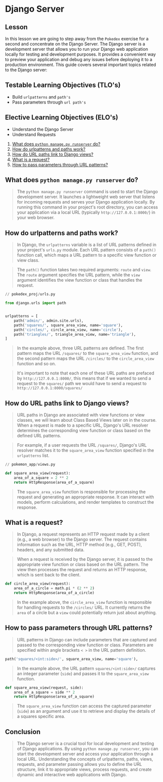 # Django Server

## Lesson

In this lesson we are going to step away from the `Pokedex` exercise for a second and concentrate on the Django Server. The Django server is a development server that allows you to run your Django web application locally for testing and development purposes. It provides a convenient way to preview your application and debug any issues before deploying it to a production environment. This guide covers several important topics related to the Django server:

## Testable Learning Objectives (TLO's)

- Build `urlpatterns` and `path's`
- Pass parameters through `url path's`

## Elective Learning Objectives (ELO's)

- Understand the Django Server
- Understand Requests

1. [What does `python manage.py runserver` do?](#what-does-python-managepy-runserver-do)
2. [How do urlpatterns and paths work?](#how-do-urlpatterns-and-paths-work)
3. [How do URL paths link to Django views?](#how-do-url-paths-link-to-django-views)
4. [What is a request?](#what-is-a-request)
5. [How to pass parameters through URL patterns?](#how-to-pass-parameters-through-url-patterns)

## What does `python manage.py runserver` do?

> The `python manage.py runserver` command is used to start the Django development server. It launches a lightweight web server that listens for incoming requests and serves your Django application locally. By running this command in your project's root directory, you can access your application via a local URL (typically `http://127.0.0.1:8000/`) in your web browser.

## How do urlpatterns and paths work?

> In Django, the `urlpatterns` variable is a list of URL patterns defined in your project's `urls.py` module. Each URL pattern consists of a `path()` function call, which maps a URL pattern to a specific view function or view class.

> The `path()` function takes two required arguments: `route` and `view`. The `route` argument specifies the URL pattern, while the `view` argument identifies the view function or class that handles the request.

```python
// pokedex_proj/urls.py

from django.urls import path


urlpatterns = [
    path('admin/', admin.site.urls),
    path('squares/', square_area_view, name='square'),
    path('circles/', circle_area_view, name='circle'),
    path('triangles/', triangle_area_view, name='triangle'),
]
```

> In the example above, three URL patterns are defined. The first pattern maps the URL `/squares/` to the `square_area_view` function, and the second pattern maps the URL `/circles/` to the `circle_area_view` function and so on.

> It's important to note that each one of these URL paths are prefaced by `http://127.0.0.1:8000/`, this means that if we wanted to send a request to the `squares/` path we would have to send a request to `http://127.0.0.1:8000/squares/`

## How do URL paths link to Django views?

> URL paths in Django are associated with view functions or view classes, we will learn about Class Based Views later on in the course. When a request is made to a specific URL, Django's URL resolver determines the corresponding view function or class based on the defined URL patterns.

> For example, if a user requests the URL `/squares/`, Django's URL resolver matches it to the `square_area_view` function specified in the `urlpatterns` list.

```python
// pokemon_app/views.py

def square_area_view(request):
    area_of_a_square = 2 ** 2
    return HttpResponse(area_of_a_square)
```

> The `square_area_view` function is responsible for processing the request and generating an appropriate response. It can interact with models, perform calculations, and render templates to construct the response.

## What is a request?

> In Django, a request represents an HTTP request made by a client (e.g., a web browser) to the Django server. The request contains information such as the URL, HTTP method (e.g., GET, POST), headers, and any submitted data.

> When a request is received by the Django server, it is passed to the appropriate view function or class based on the URL pattern. The view then processes the request and returns an HTTP response, which is sent back to the client.

```python
def circle_area_view(request):
    area_of_a_circle = math.pi * (2 ** 2)
    return HttpResponse(area_of_a_circle)
```

> In the example above, the `circle_area_view` function is responsible for handling requests to the `/circles/` URL. It currently returns the `area` of a circle but a `view` could potentially return just about anything.

## How to pass parameters through URL patterns?

> URL patterns in Django can include parameters that are captured and passed to the corresponding view function or class. Parameters are specified within angle brackets `< >` in the URL pattern definition.

```python
path('squares/<int:side>/', square_area_view, name='square'),
```

> In the example above, the URL pattern `squares/<int:side>/` captures an integer parameter (`side`) and passes it to the `square_area_view` function.

```python
def square_area_view(request, side):
    area_of_a_square = side ** 2
    return HttpResponse(area_of_a_square)
```

> The `square_area_view` function can access the captured parameter (`side`) as an argument and use it to retrieve and display the details of a squares specific area.

## Conclusion

> The Django server is a crucial tool for local development and testing of Django applications. By using `python manage.py runserver`, you can start the development server and access your application through a local URL. Understanding the concepts of urlpatterns, paths, views, requests, and parameter passing allows you to define the URL structure, link it to appropriate views, process requests, and create dynamic and interactive web applications with Django.
